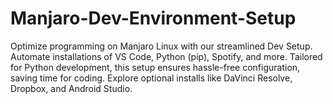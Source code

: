 # Manjaro-Dev-Environment-Setup
Optimize programming on Manjaro Linux with our streamlined Dev Setup. Automate installations of VS Code, Python (pip), Spotify, and more. Tailored for Python development, this setup ensures hassle-free configuration, saving time for coding. Explore optional installs like DaVinci Resolve, Dropbox, and Android Studio. 
